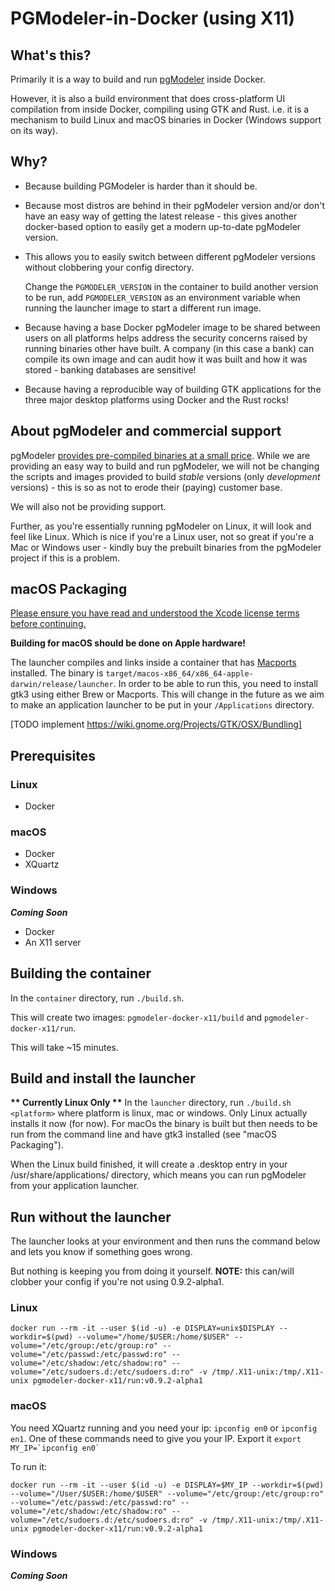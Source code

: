 # PGModeler-in-Docker (using X11)

## What's this?
Primarily it is a way to build and run [pgModeler](https://pgmodeler.io/) inside Docker.

However, it is also a build environment that does cross-platform UI compilation from inside Docker, compiling using GTK and Rust.
i.e. it is a mechanism to build Linux and macOS binaries in Docker (Windows support on its way).

## Why?
* Because building PGModeler is harder than it should be.
* Because most distros are behind in their pgModeler version and/or don't have an easy way of getting the latest release - this gives another docker-based option to easily get a modern up-to-date pgModeler version. 
* This allows you to easily switch between different pgModeler versions without clobbering your config directory. 
  
  Change the `PGMODELER_VERSION` in the container to build another version to be run, add `PGMODELER_VERSION` as an environment variable when running the launcher image to start a different run image.
* Because having a base Docker pgModeler image to be shared between users on all platforms helps address the security concerns raised by running binaries other have built. A company (in this case a bank) can compile its own image and can audit how it was built and how it was stored - banking databases are sensitive!

* Because having a reproducible way of building GTK applications for the three major desktop platforms using Docker and the Rust rocks!

## About pgModeler and commercial support
pgModeler [provides pre-compiled binaries at a small price](https://pgmodeler.io/download?purchase=true).
While we are providing an easy way to build and run pgModeler, we will not be changing the scripts and images provided to build *stable* versions (only *development* versions) - this is so as not to erode their (paying) customer base.

We will also not be providing support. 

Further, as you're essentially running pgModeler on Linux, it will look and feel like Linux. Which is nice if you're a Linux user, not so great if you're a Mac or Windows user - kindly buy the prebuilt binaries from the pgModeler project if this is a problem.

## macOS Packaging
[ Please ensure you have read and understood the Xcode license terms before continuing.](https://www.apple.com/legal/sla/docs/xcode.pdf)

**Building for macOS should be done on Apple hardware!**

The launcher compiles and links inside a container that has [Macports](https://www.macports.org/) installed. 
The binary is `target/macos-x86_64/x86_64-apple-darwin/release/launcher`. 
In order to be able to run this, you need to install gtk3 using either Brew or Macports. This will change in the future as we aim to make an application launcher to be put in your `/Applications` directory. 

[TODO implement https://wiki.gnome.org/Projects/GTK/OSX/Bundling] 


## Prerequisites
### Linux
* Docker

### macOS
* Docker
* XQuartz

### Windows
***Coming Soon***
* Docker
* An X11 server

## Building the container

In the `container` directory, run `./build.sh`.

This will create two images: `pgmodeler-docker-x11/build` and `pgmodeler-docker-x11/run`.

This will take ~15 minutes.

## Build and install the launcher
**\*\* Currently Linux Only \*\***
In the `launcher` directory, run `./build.sh <platform>` where platform is linux, mac or windows. 
Only Linux actually installs it now (for now). For macOs the binary is built but then needs to be run from the command line and have gtk3 installed (see "macOS Packaging").

When the Linux build finished, it will create a .desktop entry in your /usr/share/applications/ directory, which means you can run pgModeler from your application launcher.

## Run without the launcher
The launcher looks at your environment and then runs the command below and lets you know if something goes wrong. 

But nothing is keeping you from doing it yourself.
**NOTE:**  this can/will clobber your config if you're not using 0.9.2-alpha1.
### Linux
`docker run --rm -it --user $(id -u) -e DISPLAY=unix$DISPLAY --workdir=$(pwd) --volume="/home/$USER:/home/$USER" --volume="/etc/group:/etc/group:ro" --volume="/etc/passwd:/etc/passwd:ro" --volume="/etc/shadow:/etc/shadow:ro" --volume="/etc/sudoers.d:/etc/sudoers.d:ro" -v /tmp/.X11-unix:/tmp/.X11-unix pgmodeler-docker-x11/run:v0.9.2-alpha1`

### macOS
You need XQuartz running and you need your ip: `ipconfig en0` or `ipconfig en1`.
One of these commands need to give you your IP. Export it ```export MY_IP=`ipconfig en0` ```

To run it:

`docker run --rm -it --user $(id -u) -e DISPLAY=$MY_IP --workdir=$(pwd) --volume="/User/$USER:/home/$USER" --volume="/etc/group:/etc/group:ro" --volume="/etc/passwd:/etc/passwd:ro" --volume="/etc/shadow:/etc/shadow:ro" --volume="/etc/sudoers.d:/etc/sudoers.d:ro" -v /tmp/.X11-unix:/tmp/.X11-unix pgmodeler-docker-x11/run:v0.9.2-alpha1`

### Windows
***Coming Soon***